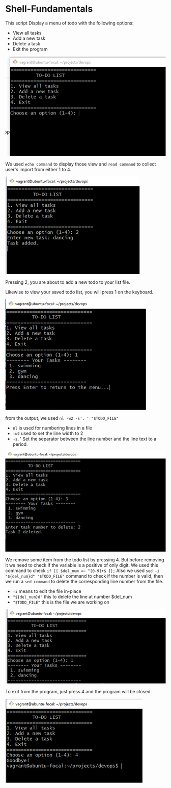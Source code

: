 # Shell-Fundamentals
This script Display a menu of todo with the following options:
- View all tasks
- Add a new task
- Delete a task
- Exit the program

![](images/listoftodo.PNG)  

We used `echo command` to display those view and `read command` to collect user's import from either 1 to 4.  

![](images/addingnewtask.PNG) 

Pressing 2, you are about to add a new todo to your list file.  

Likewise to view your saved todo list, you will press 1 on the keyboard.

![](images/viewthesavedtasks.PNG)  

from the output, we used `nl -w2 -s'. ' "$TODO_FILE"`
- `nl` is used for numbering lines in a file
- `-w2` used to set the line width to 2
- `-s`, ' Set the separator between the line number and the line text to a period.

![](images/deletefile.PNG)  

We remove some item from the todo list by pressing 4. But before removing it we need to check if the variable is a positive of only digit.
We used this command to check `if [[ $del_num =~ ^[0-9]+$ ]];`
Also we used `sed -i "${del_num}d" "$TODO_FILE"` command to check if the number is valid, then we run a `sed command` to delete the corresponding line number from the file.
- `-i` means to edit the file in-place
- `"${del_num}d"` this to  delete the line at number $del_num
- `"$TODO_FILE"` this is the file we are working on

![](images/view.PNG)

To exit from the program, just press 4  and the program will be closed.  

![](images/exit.PNG)
